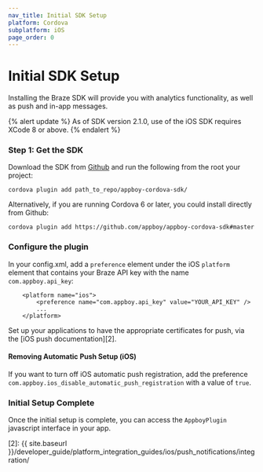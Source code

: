 ```yaml
---
nav_title: Initial SDK Setup
platform: Cordova
subplatform: iOS
page_order: 0
---
```

# Initial SDK Setup

Installing the Braze SDK will provide you with analytics functionality, as well as push and in-app messages.

{% alert update %}
As of SDK version 2.1.0, use of the iOS SDK requires XCode 8 or above.
{% endalert %}

### Step 1: Get the SDK

Download the SDK from [Github][1] and run the following from the root your project:

```
cordova plugin add path_to_repo/appboy-cordova-sdk/
```

Alternatively, if you are running Cordova 6 or later, you could install directly from Github:

```
cordova plugin add https://github.com/appboy/appboy-cordova-sdk#master
```

### Configure the plugin

In your config.xml, add a `preference` element under the iOS `platform` element that contains your Braze API key with the name `com.appboy.api_key`:

```
    <platform name="ios">
        <preference name="com.appboy.api_key" value="YOUR_API_KEY" />
        ...
    </platform>
```

Set up your applications to have the appropriate certificates for push, via the [iOS push documentation][2].

#### Removing Automatic Push Setup (iOS)

If you want to turn off iOS automatic push registration, add the preference `com.appboy.ios_disable_automatic_push_registration` with a value of `true`.

### Initial Setup Complete

Once the initial setup is complete, you can access the `AppboyPlugin` javascript interface in your app.

[1]: https://github.com/Appboy/appboy-cordova-sdk
[2]: {{ site.baseurl }}/developer_guide/platform_integration_guides/ios/push_notifications/integration/
